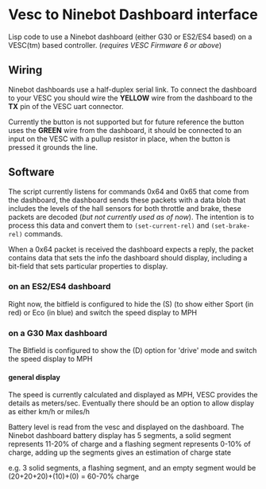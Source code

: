 # Vesc to Ninebot Dashboard interface

Lisp code to use a Ninebot dashboard (either G30 or ES2/ES4 based) on a VESC(tm) based controller. (*requires VESC Firmware 6 or above*)

## Wiring

Ninebot dashboards use a half-duplex serial link. To connect the dashboard to your VESC you should wire the **YELLOW** wire from the dashboard to the **TX** pin of the VESC uart connector.

Currently the button is not supported but for future reference the button uses the **GREEN** wire from the dashboard, it should be connected to an input on the VESC with a pullup resistor in place, when the button is pressed it grounds the line.

## Software

The script currently listens for commands 0x64 and 0x65 that come from the dashboard, the dashboard sends these packets with a data blob that includes the levels of the hall sensors for both throttle and brake, these packets are decoded (*but not currently used as of now*). The intention is to process this data and convert them to `(set-current-rel)` and `(set-brake-rel)` commands.

When a 0x64 packet is received the dashboard expects a reply, the packet contains data that sets the info the dashboard should display, including a bit-field that sets particular properties to display.

### on an ES2/ES4 dashboard
Right now, the bitfield is configured to hide the (S) (to show either Sport (in red) or Eco (in blue) and switch the speed display to MPH

### on a G30 Max dashboard
The Bitfield is configured to show the (D) option for 'drive' mode and switch the speed display to MPH

#### general display
The speed is currently calculated and displayed as MPH, VESC provides the details as meters/sec. Eventually there should be an option to allow display as either km/h or miles/h

Battery level is read from the vesc and displayed on the dashboard. The Ninebot dashboard battery display has 5 segments, a solid segment represents 11-20% of charge and a flashing segment represents 0-10% of charge, adding up the segments gives an estimation of charge state

e.g. 3 solid segments, a flashing segment, and an empty segment would be (20+20+20)+(10)+(0) = 60-70% charge
